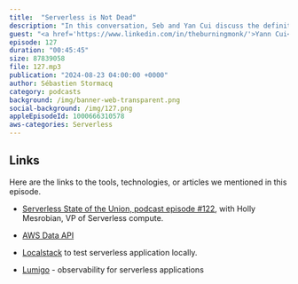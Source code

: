```yaml
---
title:  "Serverless is Not Dead"
description: "In this conversation, Seb and Yan Cui discuss the definition of serverless and its key characteristics. They also address the misconception that serverless is dead and clarify that it is still a thriving technology. Yan shares his experience with serverless projects and highlights the importance of focusing on one or two major changes at a time to avoid failure. They also discuss the use of relational databases with Lambda and the benefits of using Aurora Serverless and the Data API. The conversation covers good patterns for building serverless applications, including taking smaller steps in migrations, splitting applications into services, and designing event-driven architectures. It emphasizes the importance of visibility, testing, and observability in serverless applications. The guest recommends using remote testing for most projects and highlights the benefits of using Lumigo for observability. The conversation concludes with a discussion on the future of serverless and the need for high-performance options in Lambda."
guest: "<a href='https://www.linkedin.com/in/theburningmonk/'>Yann Cui</a>, Serverless Hero, Consultant, Author."
episode: 127
duration: "00:45:45" 
size: 87839058
file: 127.mp3
publication: "2024-08-23 04:00:00 +0000"
author: Sébastien Stormacq
category: podcasts
background: /img/banner-web-transparent.png
social-background: /img/127.png
appleEpisodeId: 1000666310578
aws-categories: Serverless
---
```


## Links

Here are the links to the tools, technologies, or articles we mentioned in this episode.

- [Serverless State of the Union, podcast episode #122](https://developers.podcast.go-aws.com/web/podcasts/episode_122/index.html), with Holly Mesrobian, VP of Serverless compute.

- [AWS Data API](https://docs.aws.amazon.com/AmazonRDS/latest/AuroraUserGuide/data-api.html)

- [Localstack](https://github.com/localstack/localstack) to test serverless application locally.

- [Lumigo](https://lumigo.io/) - observability for serverless applications
